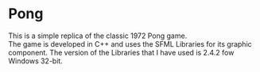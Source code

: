 # Pong
This is a simple replica of the classic 1972 Pong game. <br />
The game is developed in C++ and uses the SFML Libraries for its graphic component.
The version of the Libraries that I have used is 2.4.2 fow Windows 32-bit.
